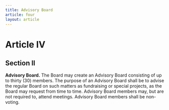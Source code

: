```yaml
---
title: Advisory Board
article: four
layout: article
---
```

# Article IV
## Section II

**Advisory Board.** The Board may create an Advisory Board consisting of up to thirty (30) members. The purpose of an Advisory Board shall be to advise the regular Board on such matters as fundraising or special projects, as the Board may request from time to time. Advisory Board members may, but are not required to, attend meetings. Advisory Board members shall be non-voting.